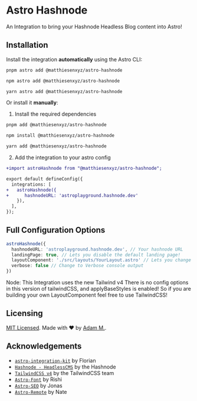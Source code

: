 # Astro Hashnode

An Integration to bring your Hashnode Headless Blog content into Astro!

## Installation

Install the integration **automatically** using the Astro CLI:

```bash
pnpm astro add @matthiesenxyz/astro-hashnode
```

```bash
npm astro add @matthiesenxyz/astro-hashnode
```

```bash
yarn astro add @matthiesenxyz/astro-hashnode
```

Or install it **manually**:

1. Install the required dependencies

```bash
pnpm add @matthiesenxyz/astro-hashnode
```

```bash
npm install @matthiesenxyz/astro-hashnode
```

```bash
yarn add @matthiesenxyz/astro-hashnode
```

2. Add the integration to your astro config

```diff
+import astroHashnode from "@matthiesenxyz/astro-hashnode";

export default defineConfig({
  integrations: [
+   astroHashnode({
+      hashnodeURL: 'astroplayground.hashnode.dev'
    }),
  ],
});
```

## Full Configuration Options

```ts
astroHashnode({
  hashnodeURL: 'astroplayground.hashnode.dev', // Your hashnode URL
  landingPage: true, // Lets you disable the default landing page!
  layoutComponent: './src/layouts/YourLayout.astro' // Lets you change the default Layout.astro being used by the Integration Pages.
  verbose: false // Change to Verbose console output
})
```

Node: This Integration uses the new Tailwind v4  There is no config options in this version of tailwindCSS,  and applyBaseStyles is enabled!  So if you are building your own LayoutComponent feel free to use TailwindCSS!

## Licensing

[MIT Licensed](./LICENSE). Made with ❤️ by [Adam M.](https://github.com/AdamMatthiesen).

## Acknowledgements

- [`astro-integration-kit`](https://github.com/florian-lefebvre/astro-integration-kit) by Florian
- [`Hashnode - HeadlessCMS`](https://hashnode.com/headless) by the Hashnode
- [`TailwindCSS v4`](https://tailwindcss.com/blog/tailwindcss-v4-alpha) by the TailwindCSS team
- [`Astro-Font`](https://github.com/rishi-raj-jain/astro-font) by Rishi
- [`Astro-SEO`](https://github.com/jonasmerlin/astro-seo) by Jonas
- [`Astro-Remote`](https://github.com/natemoo-re/astro-remote) by Nate

